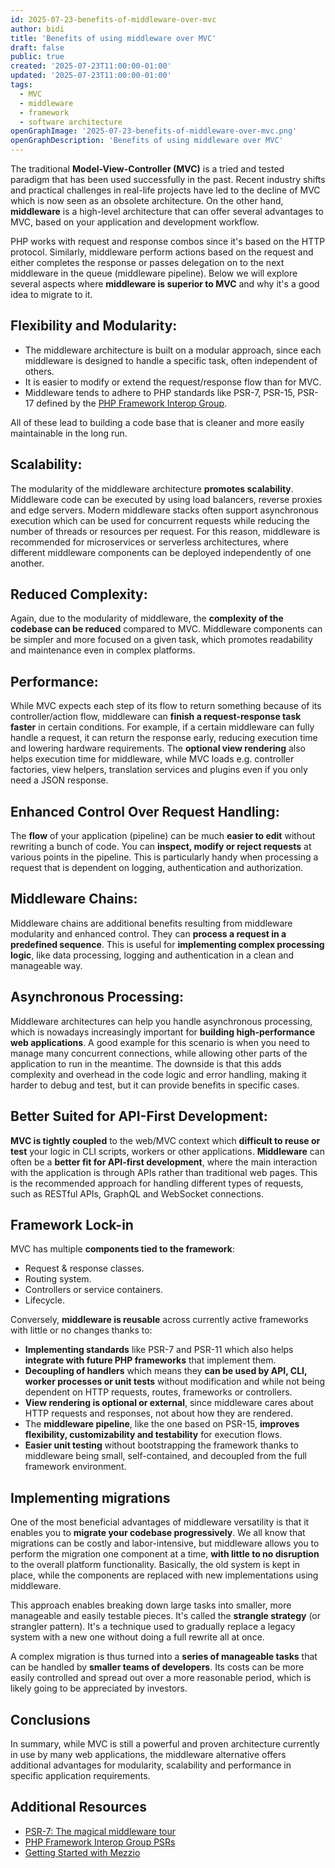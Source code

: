 ```yaml
---
id: 2025-07-23-benefits-of-middleware-over-mvc
author: bidi
title: 'Benefits of using middleware over MVC'
draft: false
public: true
created: '2025-07-23T11:00:00-01:00'
updated: '2025-07-23T11:00:00-01:00'
tags:
  - MVC
  - middleware
  - framework
  - software architecture
openGraphImage: '2025-07-23-benefits-of-middleware-over-mvc.png'
openGraphDescription: 'Benefits of using middleware over MVC'
---
```


The traditional **Model-View-Controller (MVC)** is a tried and tested paradigm that has been used successfully in the past.
Recent industry shifts and practical challenges in real-life projects have led to the decline of MVC which is now seen as an obsolete architecture.
On the other hand, **middleware** is a high-level architecture that can offer several advantages to MVC, based on your application and development workflow.

<!--- EXTENDED -->

PHP works with request and response combos since it's based on the HTTP protocol.
Similarly, middleware perform actions based on the request and either completes the response or passes delegation on to the next middleware in the queue (middleware pipeline).
Below we will explore several aspects where **middleware is superior to MVC** and why it's a good idea to migrate to it.

## Flexibility and Modularity:

- The middleware architecture is built on a modular approach, since each middleware is designed to handle a specific task, often independent of others.
- It is easier to modify or extend the request/response flow than for MVC.
- Middleware tends to adhere to PHP standards like PSR-7, PSR-15, PSR-17 defined by the [PHP Framework Interop Group](https://www.php-fig.org/).

All of these lead to building a code base that is cleaner and more easily maintainable in the long run.

## Scalability:

The modularity of the middleware architecture **promotes scalability**.
Middleware code can be executed by using load balancers, reverse proxies and edge servers.
Modern middleware stacks often support asynchronous execution which can be used for concurrent requests while reducing the number of threads or resources per request.
For this reason, middleware is recommended for microservices or serverless architectures, where different middleware components can be deployed independently of one another.

## Reduced Complexity:

Again, due to the modularity of middleware, the **complexity of the codebase can be reduced** compared to MVC.
Middleware components can be simpler and more focused on a given task, which promotes readability and maintenance even in complex platforms.

## Performance:

While MVC expects each step of its flow to return something because of its controller/action flow, middleware can **finish a request-response task faster** in certain conditions.
For example, if a certain middleware can fully handle a request, it can return the response early, reducing execution time and lowering hardware requirements.
The **optional view rendering** also helps execution time for middleware, while MVC loads e.g. controller factories, view helpers, translation services and plugins even if you only need a JSON response.

## Enhanced Control Over Request Handling:

The **flow** of your application (pipeline) can be much **easier to edit** without rewriting a bunch of code.
You can **inspect, modify or reject requests** at various points in the pipeline.
This is particularly handy when processing a request that is dependent on logging, authentication and authorization.

## Middleware Chains:

Middleware chains are additional benefits resulting from middleware modularity and enhanced control.
They can **process a request in a predefined sequence**.
This is useful for **implementing complex processing logic**, like data processing, logging and authentication in a clean and manageable way.

## Asynchronous Processing:

Middleware architectures can help you handle asynchronous processing, which is nowadays increasingly important for **building high-performance web applications**.
A good example for this scenario is when you need to manage many concurrent connections, while allowing other parts of the application to run in the meantime.
The downside is that this adds complexity and overhead in the code logic and error handling, making it harder to debug and test, but it can provide benefits in specific cases.

## Better Suited for API-First Development:

**MVC is tightly coupled** to the web/MVC context which **difficult to reuse or test** your logic in CLI scripts, workers or other applications.
**Middleware** can often be a **better fit for API-first development**, where the main interaction with the application is through APIs rather than traditional web pages.
This is the recommended approach for handling different types of requests, such as RESTful APIs, GraphQL and WebSocket connections.

## Framework Lock-in

MVC has multiple **components tied to the framework**:

- Request & response classes.
- Routing system.
- Controllers or service containers.
- Lifecycle.

Conversely, **middleware is reusable** across currently active frameworks with little or no changes thanks to:

- **Implementing standards** like PSR-7 and PSR-11 which also helps **integrate with future PHP frameworks** that implement them.
- **Decoupling of handlers** which means they **can be used by API, CLI, worker processes or unit tests** without modification and while not being dependent on HTTP requests, routes, frameworks or controllers.
- **View rendering is optional or external**, since middleware cares about HTTP requests and responses, not about how they are rendered.
- The **middleware pipeline**, like the one based on PSR-15, **improves flexibility, customizability and testability** for execution flows.
- **Easier unit testing** without bootstrapping the framework thanks to middleware being small, self-contained, and decoupled from the full framework environment.

## Implementing migrations

One of the most beneficial advantages of middleware versatility is that it enables you to **migrate your codebase progressively**.
We all know that migrations can be costly and labor-intensive, but middleware allows you to perform the migration one component at a time, **with little to no disruption** to the overall platform functionality.
Basically, the old system is kept in place, while the components are replaced with new implementations using middleware.

This approach enables breaking down large tasks into smaller, more manageable and easily testable pieces.
It's called the **strangle strategy** (or strangler pattern).
It's a technique used to gradually replace a legacy system with a new one without doing a full rewrite all at once.

A complex migration is thus turned into a **series of manageable tasks** that can be handled by **smaller teams of developers**.
Its costs can be more easily controlled and spread out over a more reasonable period, which is likely going to be appreciated by investors.

## Conclusions

In summary, while MVC is still a powerful and proven architecture currently in use by many web applications, the middleware alternative offers additional advantages for modularity, scalability and performance in specific application requirements.

## Additional Resources

- [PSR-7: The magical middleware tour](https://vimeo.com/showcase/4061778/video/177154167)
- [PHP Framework Interop Group PSRs](https://www.php-fig.org)
- [Getting Started with Mezzio](https://docs.mezzio.dev/mezzio/v3/getting-started/features/)
